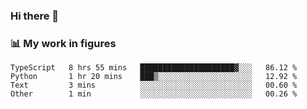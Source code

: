 ### Hi there 👋

### 📊 My work in figures

<!--START_SECTION:waka-->

```text
TypeScript   8 hrs 55 mins   █████████████████████▓░░░   86.12 %
Python       1 hr 20 mins    ███▒░░░░░░░░░░░░░░░░░░░░░   12.92 %
Text         3 mins          ░░░░░░░░░░░░░░░░░░░░░░░░░   00.60 %
Other        1 min           ░░░░░░░░░░░░░░░░░░░░░░░░░   00.26 %
```

<!--END_SECTION:waka-->
